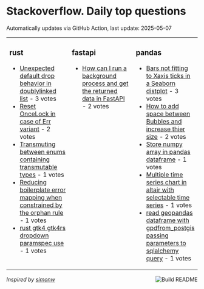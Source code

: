 # Stackoverflow. Daily top questions 

Automatically updates via GitHub Action, last update: <!-- date starts -->2025-05-07<!-- date ends -->


<table><tr><td valign="top" width="33%">

### rust
<!-- rust starts -->
* [Unexpected default drop behavior in doublylinked list](https://stackoverflow.com/questions/79609619/unexpected-default-drop-behavior-in-doubly-linked-list) - 3 votes
* [Reset OnceLock in case of Err variant](https://stackoverflow.com/questions/79608773/reset-oncelock-in-case-of-err-variant) - 2 votes
* [Transmuting between enums containing transmutable types](https://stackoverflow.com/questions/79607902/transmuting-between-enums-containing-transmutable-types) - 1 votes
* [Reducing boilerplate error mapping when constrained by the orphan rule](https://stackoverflow.com/questions/79610578/reducing-boilerplate-error-mapping-when-constrained-by-the-orphan-rule) - 1 votes
* [rust gtk4 gtk4rs  dropdown paramspec use](https://stackoverflow.com/questions/79611008/rust-gtk4-gtk4-rs-dropdown-paramspec-use) - 1 votes
<!-- rust ends -->
</td><td valign="top" width="34%">


### fastapi
<!-- fastapi starts -->
* [How can I run a background process and get the returned data in FastAPI](https://stackoverflow.com/questions/79609536/how-can-i-run-a-background-process-and-get-the-returned-data-in-fastapi) - 2 votes
<!-- fastapi ends -->
</td><td valign="top" width="34%">


### pandas
<!-- pandas starts -->
* [Bars not fitting to Xaxis ticks in a Seaborn distplot](https://stackoverflow.com/questions/79608369/bars-not-fitting-to-x-axis-ticks-in-a-seaborn-distplot) - 3 votes
* [How to add space between Bubbles and increase thier size](https://stackoverflow.com/questions/79608752/how-to-add-space-between-bubbles-and-increase-thier-size) - 2 votes
* [Store numpy array in pandas dataframe](https://stackoverflow.com/questions/79610568/store-numpy-array-in-pandas-dataframe) - 1 votes
* [Multiple time series chart in altair with selectable time series](https://stackoverflow.com/questions/79608124/multiple-time-series-chart-in-altair-with-selectable-time-series) - 1 votes
* [read geopandas dataframe with gpdfrom_postgis passing parameters to sqlalchemy query](https://stackoverflow.com/questions/79608297/read-geopandas-dataframe-with-gpd-from-postgis-passing-parameters-to-sqlalchemy) - 1 votes
<!-- pandas ends -->
</td></tr></table>

<a href="https://github.com/hp0404/hp0404/actions"><img src="https://github.com/hp0404/hp0404/workflows/Build%20README/badge.svg" align="right" alt="Build README"></a> <p>*Inspired by  [simonw](https://github.com/simonw/simonw)*</p>
